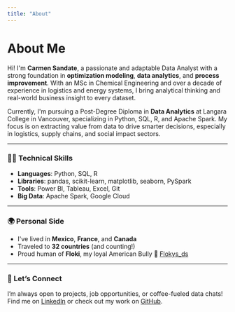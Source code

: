 ```yaml
---
title: "About"
---
```


# About Me

Hi! I'm **Carmen Sandate**, a passionate and adaptable Data Analyst with a strong foundation in **optimization modeling**, **data analytics**, and **process improvement**. With an MSc in Chemical Engineering and over a decade of experience in logistics and energy systems, I bring analytical thinking and real-world business insight to every dataset.

Currently, I'm pursuing a Post-Degree Diploma in **Data Analytics** at Langara College in Vancouver, specializing in Python, SQL, R, and Apache Spark. My focus is on extracting value from data to drive smarter decisions, especially in logistics, supply chains, and social impact sectors.

---

### 👩‍💻 Technical Skills

- **Languages**: Python, SQL, R  
- **Libraries**: pandas, scikit-learn, matplotlib, seaborn, PySpark  
- **Tools**: Power BI, Tableau, Excel, Git  
- **Big Data**: Apache Spark, Google Cloud

---

### 🌍 Personal Side

- I've lived in **Mexico**, **France**, and **Canada**
- Traveled to **32 countries** (and counting!)
- Proud human of **Floki**, my loyal American Bully 🐶 [Flokys_ds](https://www.instagram.com/flokys_ds?igsh=MWRwdnVwbGpwZHByYg%3D%3D&utm_source=qr)

---

### 💬 Let’s Connect

I’m always open to projects, job opportunities, or coffee-fueled data chats!  
Find me on [LinkedIn](https://www.linkedin.com/in/carmen-sandate-84b7919a) or check out my work on [GitHub](https://github.com/santre8).
